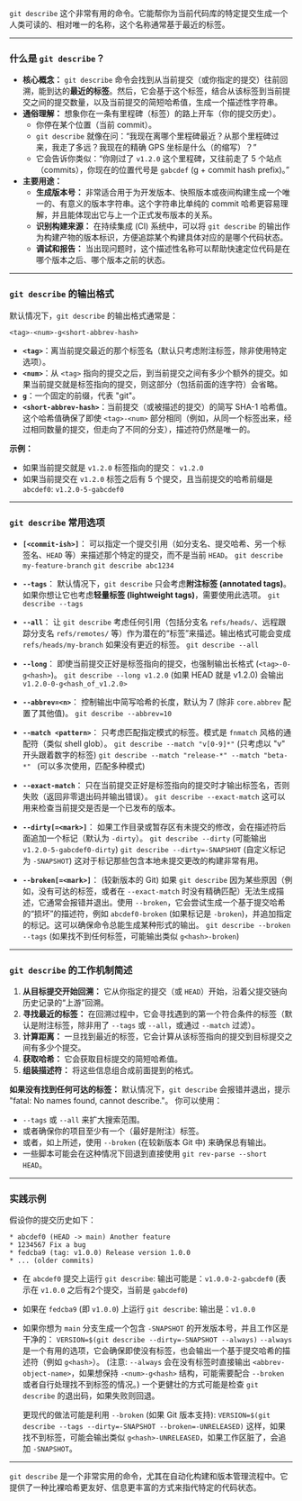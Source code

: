 `git describe` 这个非常有用的命令。它能帮你为当前代码库的特定提交生成一个人类可读的、相对唯一的名称，这个名称通常基于最近的标签。

---

### 什么是 `git describe`？

*   **核心概念：**
    `git describe` 命令会找到从当前提交（或你指定的提交）往前回溯，能到达的**最近的标签**。然后，它会基于这个标签，结合从该标签到当前提交之间的提交数量，以及当前提交的简短哈希值，生成一个描述性字符串。
*   **通俗理解：**
    想象你在一条有里程碑（标签）的路上开车（你的提交历史）。
    *   你停在某个位置（当前 commit）。
    *   `git describe` 就像在问：“我现在离哪个里程碑最近？从那个里程碑过来，我走了多远？我现在的精确 GPS 坐标是什么（的缩写）？”
    *   它会告诉你类似：“你刚过了 `v1.2.0` 这个里程碑，又往前走了 5 个站点（commits），你现在的位置代号是 `gabcdef` (g + commit hash prefix)。”
*   **主要用途：**
    *   **生成版本号：** 非常适合用于为开发版本、快照版本或夜间构建生成一个唯一的、有意义的版本字符串。这个字符串比单纯的 commit 哈希更容易理解，并且能体现出它与上一个正式发布版本的关系。
    *   **识别构建来源：** 在持续集成 (CI) 系统中，可以将 `git describe` 的输出作为构建产物的版本标识，方便追踪某个构建具体对应的是哪个代码状态。
    *   **调试和报告：** 当出现问题时，这个描述性名称可以帮助快速定位代码是在哪个版本之后、哪个版本之前的状态。

---

### `git describe` 的输出格式

默认情况下，`git describe` 的输出格式通常是：

`<tag>-<num>-g<short-abbrev-hash>`

*   **`<tag>`**：离当前提交最近的那个标签名（默认只考虑附注标签，除非使用特定选项）。
*   **`<num>`**：从 `<tag>` 指向的提交之后，到当前提交之间有多少个额外的提交。如果当前提交就是标签指向的提交，则这部分（包括前面的连字符）会省略。
*   **`g`**：一个固定的前缀，代表 "git"。
*   **`<short-abbrev-hash>`**：当前提交（或被描述的提交）的简写 SHA-1 哈希值。这个哈希值确保了即使 `<tag>-<num>` 部分相同（例如，从同一个标签出来，经过相同数量的提交，但走向了不同的分支），描述符仍然是唯一的。

**示例：**

*   如果当前提交就是 `v1.2.0` 标签指向的提交：
    `v1.2.0`
*   如果当前提交在 `v1.2.0` 标签之后有 5 个提交，且当前提交的哈希前缀是 `abcdef0`:
    `v1.2.0-5-gabcdef0`

---

### `git describe` 常用选项

*   **`[<commit-ish>]`**：
    可以指定一个提交引用（如分支名、提交哈希、另一个标签名、`HEAD` 等）来描述那个特定的提交，而不是当前 `HEAD`。
    `git describe my-feature-branch`
    `git describe abc1234`

*   **`--tags`**：
    默认情况下，`git describe` 只会考虑**附注标签 (annotated tags)**。如果你想让它也考虑**轻量标签 (lightweight tags)**，需要使用此选项。
    `git describe --tags`

*   **`--all`**：
    让 `git describe` 考虑任何引用（包括分支名 `refs/heads/`、远程跟踪分支名 `refs/remotes/` 等）作为潜在的“标签”来描述。输出格式可能会变成 `refs/heads/my-branch` 如果没有更近的标签。
    `git describe --all`

*   **`--long`**：
    即使当前提交正好是标签指向的提交，也强制输出长格式 (`<tag>-0-g<hash>`)。
    `git describe --long v1.2.0` (如果 HEAD 就是 v1.2.0) 会输出 `v1.2.0-0-g<hash_of_v1.2.0>`

*   **`--abbrev=<n>`**：
    控制输出中简写哈希的长度，默认为 7 (除非 `core.abbrev` 配置了其他值)。
    `git describe --abbrev=10`

*   **`--match <pattern>`**：
    只考虑匹配指定模式的标签。模式是 `fnmatch` 风格的通配符（类似 shell glob）。
    `git describe --match "v[0-9]*"` (只考虑以 "v" 开头跟着数字的标签)
    `git describe --match "release-*" --match "beta-*" ` (可以多次使用，匹配多种模式)

*   **`--exact-match`**：
    只在当前提交正好是标签指向的提交时才输出标签名，否则失败（返回非零退出码并输出错误）。
    `git describe --exact-match`
    这可以用来检查当前提交是否是一个已发布的版本。

*   **`--dirty[=<mark>]`**：
    如果工作目录或暂存区有未提交的修改，会在描述符后面追加一个标记（默认为 `-dirty`）。
    `git describe --dirty` (可能输出 `v1.2.0-5-gabcdef0-dirty`)
    `git describe --dirty=-SNAPSHOT` (自定义标记为 `-SNAPSHOT`)
    这对于标记那些包含本地未提交更改的构建非常有用。

*   **`--broken[=<mark>]`**：
    (较新版本的 Git) 如果 `git describe` 因为某些原因（例如，没有可达的标签，或者在 `--exact-match` 时没有精确匹配）无法生成描述，它通常会报错并退出。使用 `--broken`，它会尝试生成一个基于提交哈希的“损坏”的描述符，例如 `abcdef0-broken` (如果标记是 `-broken`)，并追加指定的标记。这可以确保命令总能生成某种形式的输出。
    `git describe --broken --tags` (如果找不到任何标签，可能输出类似 `g<hash>-broken`)

---

### `git describe` 的工作机制简述

1.  **从目标提交开始回溯：** 它从你指定的提交（或 `HEAD`）开始，沿着父提交链向历史记录的“上游”回溯。
2.  **寻找最近的标签：** 在回溯过程中，它会寻找遇到的第一个符合条件的标签（默认是附注标签，除非用了 `--tags` 或 `--all`，或通过 `--match` 过滤）。
3.  **计算距离：** 一旦找到最近的标签，它会计算从该标签指向的提交到目标提交之间有多少个提交。
4.  **获取哈希：** 它会获取目标提交的简短哈希值。
5.  **组装描述符：** 将这些信息组合成前面提到的格式。

**如果没有找到任何可达的标签：**
默认情况下，`git describe` 会报错并退出，提示 "fatal: No names found, cannot describe."。
你可以使用：
*   `--tags` 或 `--all` 来扩大搜索范围。
*   或者确保你的项目至少有一个（最好是附注）标签。
*   或者，如上所述，使用 `--broken` (在较新版本 Git 中) 来确保总有输出。
*   一些脚本可能会在这种情况下回退到直接使用 `git rev-parse --short HEAD`。

---

### 实践示例

假设你的提交历史如下：

```
* abcdef0 (HEAD -> main) Another feature
* 1234567 Fix a bug
* fedcba9 (tag: v1.0.0) Release version 1.0.0
* ... (older commits)
```

*   在 `abcdef0` 提交上运行 `git describe`:
    输出可能是：`v1.0.0-2-gabcdef0`
    (表示在 `v1.0.0` 之后有2个提交，当前是 `gabcdef0`)

*   如果在 `fedcba9` (即 `v1.0.0`) 上运行 `git describe`:
    输出是：`v1.0.0`

*   如果你想为 `main` 分支生成一个包含 `-SNAPSHOT` 的开发版本号，并且工作区是干净的：
    `VERSION=$(git describe --dirty=-SNAPSHOT --always)`
    `--always` 是一个有用的选项，它会确保即使没有标签，也会输出一个基于提交哈希的描述符（例如 `g<hash>`）。
    (注意: `--always` 会在没有标签时直接输出 `<abbrev-object-name>`，如果想保持 `-<num>-g<hash>` 结构，可能需要配合 `--broken` 或者自行处理找不到标签的情况。)
    一个更健壮的方式可能是检查 `git describe` 的退出码，如果失败则回退。

    更现代的做法可能是利用 `--broken` (如果 Git 版本支持):
    `VERSION=$(git describe --tags --dirty=-SNAPSHOT --broken=-UNRELEASED)`
    这样，如果找不到标签，可能会输出类似 `g<hash>-UNRELEASED`，如果工作区脏了，会追加 `-SNAPSHOT`。

---

`git describe` 是一个非常实用的命令，尤其在自动化构建和版本管理流程中。它提供了一种比裸哈希更友好、信息更丰富的方式来指代特定的代码状态。